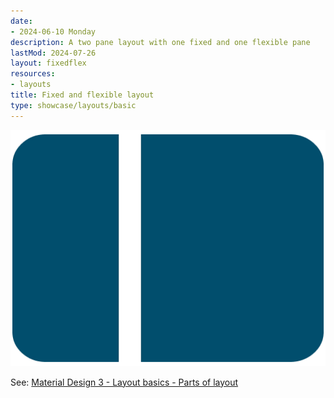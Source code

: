 ```yaml
---
date:
- 2024-06-10 Monday
description: A two pane layout with one fixed and one flexible pane
lastMod: 2024-07-26
layout: fixedflex
resources:
- layouts
title: Fixed and flexible layout
type: showcase/layouts/basic
---
```

![layout-fixed-flex.webp](/assets/layout-fixed-flex_1722025554429_0.webp)

See: [Material Design 3 - Layout basics - Parts of layout](https://m3.material.io/foundations/layout/understanding-layout/parts-of-layout)
